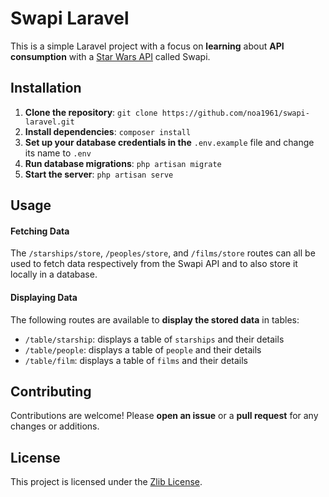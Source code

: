 <h1>Swapi Laravel</h1>

<p>This is a simple Laravel project with a focus on <strong>learning</strong> about <strong> API consumption</strong> with a <a href="https://swapi.dev/">Star Wars API</a> called Swapi.


<h2>Installation</h2>

<ol>
    <li><strong>Clone the repository</strong>: <code>git clone https://github.com/noa1961/swapi-laravel.git</code></li>
    <li><strong>Install dependencies</strong>: <code>composer install</code></li>
    <li><strong>Set up your database credentials in the</strong> <code>.env.example</code> file and change its name to <code>.env</code></li>
    <li><strong>Run database migrations</strong>: <code>php artisan migrate</code></li>
    <li><strong>Start the server</strong>: <code>php artisan serve</code></li>
</ol>


<h2>Usage</h2>

<h4>Fetching Data</h4>

<p>The <code>/starships/store</code>, <code>/peoples/store</code>, and <code>/films/store</code> routes can all be used to fetch data respectively from the Swapi API and to also store it locally in a database.</p>

<h4>Displaying Data</h4>

<p>The following routes are available to <strong>display the stored data</strong> in tables:</p>

<ul>
    <li><code>/table/starship</code>: displays a table of <code>starships</code> and their details</li>
    <li><code>/table/people</code>: displays a table of <code>people</code> and their details</li>
    <li><code>/table/film</code>: displays a table of <code>films</code> and their details</li>
</ul>


<h2> Contributing </h2>
<p>Contributions are welcome! Please <strong>open an issue</strong> or a <strong>pull request</strong> for any changes or additions.</p>


<h2>License</h2>

<p>This project is licensed under the <a href="https://github.com/noa1961/swapi-laravel/blob/main/LICENSE">Zlib License</a>.</p>
